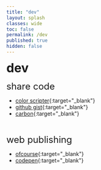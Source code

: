 ```yaml
---
title: "dev"
layout: splash
classes: wide
toc: false
permalink: /dev
published: true
hidden: false
---
```


<font size="6"><span style="font-weight:bold;"> dev </span></font>
<br>

<font size="5"> share code </font>

- [color scripter](https://colorscripter.com/){:target="_blank"}
- [github gist](https://gist.github.com/){:target="_blank"}
- [carbon](https://carbon.now.sh/){:target="_blank"}
<br>

<font size="5"> web publishing </font>

- [ofcourse](https://ofcourse.kr/){:target="_blank"}
- [codepen](https://codepen.io/pen/){:target="_blank"}
